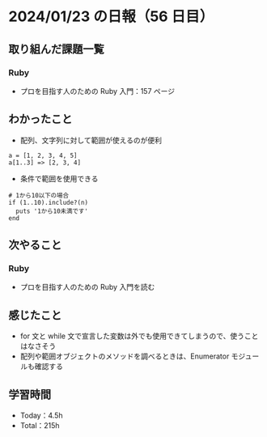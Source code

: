 # 2024/01/23 の日報（56 日目）

## 取り組んだ課題一覧

### Ruby

- プロを目指す人のための Ruby 入門：157 ページ

## わかったこと

- 配列、文字列に対して範囲が使えるのが便利

```
a = [1, 2, 3, 4, 5]
a[1..3] => [2, 3, 4]
```

- 条件で範囲を使用できる

```
# 1から10以下の場合
if (1..10).include?(n)
  puts '1から10未満です'
end
```

## 次やること

### Ruby

- プロを目指す人のための Ruby 入門を読む

## 感じたこと

- for 文と while 文で宣言した変数は外でも使用できてしまうので、使うことはなさそう
- 配列や範囲オブジェクトのメソッドを調べるときは、Enumerator モジュールも確認する

## 学習時間

- Today：4.5h
- Total：215h

